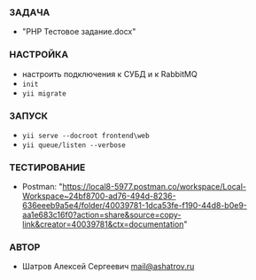 ### ЗАДАЧА
* "PHP Тестовое задание.docx"

### НАСТРОЙКА
* настроить подключения к СУБД и к RabbitMQ
* `init`
* `yii migrate`

### ЗАПУСК
* `yii serve --docroot frontend\web`
* `yii queue/listen --verbose`

### ТЕСТИРОВАНИЕ
* Postman: "https://local8-5977.postman.co/workspace/Local-Workspace~24bf8700-ad76-494d-8236-636eeeb9a5e4/folder/40039781-1dca53fe-f190-44d8-b0e9-aa1e683c16f0?action=share&source=copy-link&creator=40039781&ctx=documentation"

### АВТОР
* Шатров Алексей Сергеевич <mail@ashatrov.ru>